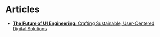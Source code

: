 # Articles

- [**The Future of UI Engineering:** Crafting Sustainable, User-Centered Digital Solutions](https://github.com/thejessicafelts/articles/blob/main/the-future-of-ui-engineering.md)
